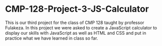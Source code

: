 # CMP-128-Project-3-JS-Calculator
This is our third project for the class of CMP 128 taught by professor Fulakeza. In this project we were asked to create a JavaScript calculator to display our skills with JavaScript as well as HTML and CSS and put in practice what we have learned in class so far. 
